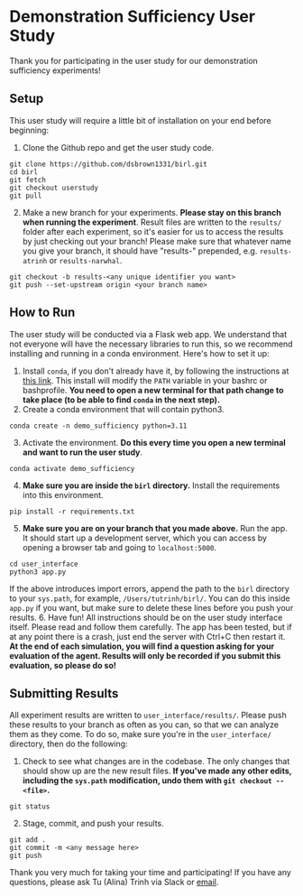 # Demonstration Sufficiency User Study

Thank you for participating in the user study for our demonstration sufficiency experiments!

## Setup
This user study will require a little bit of installation on your end before beginning:
1. Clone the Github repo and get the user study code.
```
git clone https://github.com/dsbrown1331/birl.git
cd birl
git fetch
git checkout userstudy
git pull
```
2. Make a new branch for your experiments. **Please stay on this branch when running the experiment**. Result files are written to the `results/` folder after each experiment, so it's easier for us to access the results by just checking out your branch! Please make sure that whatever name you give your branch, it should have "results-" prepended, e.g. `results-atrinh` or `results-narwhal`. 
```
git checkout -b results-<any unique identifier you want>
git push --set-upstream origin <your branch name>
```

## How to Run
The user study will be conducted via a Flask web app. We understand that not everyone will have the necessary libraries to run this, so we recommend installing and running in a conda environment. Here's how to set it up:
1. Install `conda`, if you don't already have it, by following the instructions at [this link](https://docs.conda.io/projects/conda/en/latest/user-guide/install/). This install will modify the `PATH` variable in your bashrc or bashprofile. **You need to open a new terminal for that path change to take place (to be able to find `conda` in the next step).**
2. Create a conda environment that will contain python3.
```
conda create -n demo_sufficiency python=3.11
```
3. Activate the environment. **Do this every time you open a new terminal and want to run the user study**.
```
conda activate demo_sufficiency
```
4. **Make sure you are inside the `birl` directory.** Install the requirements into this environment.
```
pip install -r requirements.txt
```
5. **Make sure you are on your branch that you made above.** Run the app. It should start up a development server, which you can access by opening a browser tab and going to `localhost:5000`.
```
cd user_interface
python3 app.py
```
If the above introduces import errors, append the path to the `birl` directory to your `sys.path`, for example, `/Users/tutrinh/birl/`. You can do this inside `app.py` if you want, but make sure to delete these lines before you push your results.
6. Have fun! All instructions should be on the user study interface itself. Please read and follow them carefully. The app has been tested, but if at any point there is a crash, just end the server with Ctrl+C then restart it. **At the end of each simulation, you will find a question asking for your evaluation of the agent. Results will only be recorded if you submit this evaluation, so please do so!**

## Submitting Results
All experiment results are written to `user_interface/results/`. Please push these results to your branch as often as you can, so that we can analyze them as they come. To do so, make sure you're in the `user_interface/` directory, then do the following:
1. Check to see what changes are in the codebase. The only changes that should show up are the new result files. **If you've made any other edits, including the `sys.path` modification, undo them with `git checkout -- <file>`.** 
```
git status
```
2. Stage, commit, and push your results.
```
git add .
git commit -m <any message here>
git push
```

Thank you very much for taking your time and participating! If you have any questions, please ask Tu (Alina) Trinh via Slack or [email](mailto:tutrinh@berkeley.edu).
